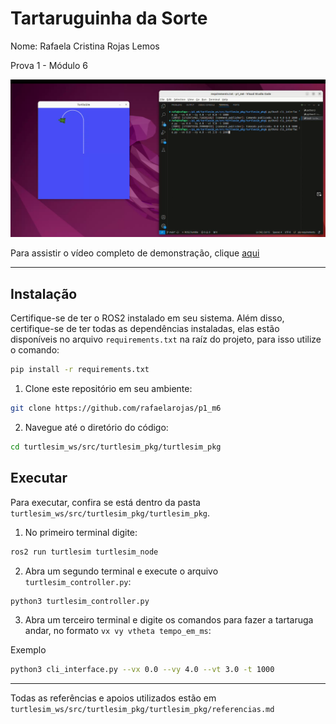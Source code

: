 # Tartaruguinha da Sorte

Nome: Rafaela Cristina Rojas Lemos

Prova 1 - Módulo 6

![tartaruga](image.png)

Para assistir o vídeo completo de demonstração, clique [aqui](https://drive.google.com/file/d/1eS_i4uramZqmifkkEhEOkLOLSgsCSlgC/view?usp=sharing)

---

## Instalação

Certifique-se de ter o ROS2 instalado em seu sistema. Além disso, certifique-se de ter todas as dependências instaladas, elas estão disponíveis no arquivo `requirements.txt` na raíz do projeto, para isso utilize o comando:

```bash
pip install -r requirements.txt
```


1. Clone este repositório em seu ambiente:


```bash
git clone https://github.com/rafaelarojas/p1_m6
```


2. Navegue até o diretório do código:


```bash
cd turtlesim_ws/src/turtlesim_pkg/turtlesim_pkg
```


## Executar

Para executar, confira se está dentro da pasta `turtlesim_ws/src/turtlesim_pkg/turtlesim_pkg`.

1. No primeiro terminal digite:


```bash
ros2 run turtlesim turtlesim_node
```


2. Abra um segundo terminal e execute o arquivo `turtlesim_controller.py`:


```bash
python3 turtlesim_controller.py
```



3. Abra um terceiro terminal e digite os comandos para fazer a tartaruga andar, no formato `vx vy vtheta tempo_em_ms`:

Exemplo
```bash
python3 cli_interface.py --vx 0.0 --vy 4.0 --vt 3.0 -t 1000
```
---

Todas as referências e apoios utilizados estão em `turtlesim_ws/src/turtlesim_pkg/turtlesim_pkg/referencias.md`
